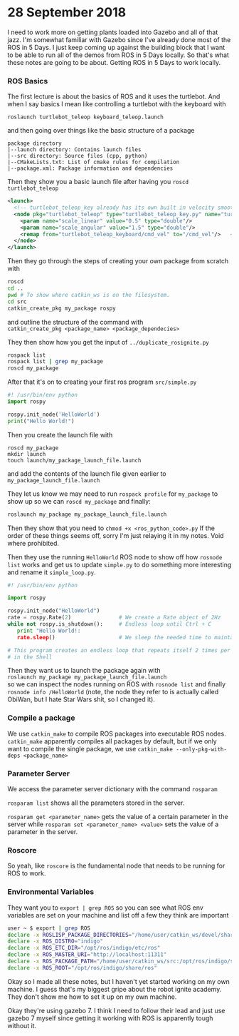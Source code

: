 # 28 September 2018

I need to work more on getting plants loaded into Gazebo and all of that jazz. I'm somewhat familiar with Gazebo since I've already done most of the ROS in 5 Days. I just keep coming up against the building block that I want to be able to run all of the demos from ROS in 5 Days locally. So that's what these notes are going to be about. Getting ROS in 5 Days to work locally.

### ROS Basics

 The first lecture is about the basics of ROS and it uses the turtlebot. And when I say basics I mean like controlling a turtlebot with the keyboard with  

 `roslaunch turtlebot_teleop keyboard_teleop.launch`  

and then going over things like the basic structure of a package

```
package directory
|--launch directory: Contains launch files
|--src directory: Source files (cpp, python)
|--CMakeLists.txt: List of cmake rules for compilation
|--package.xml: Package information and dependencies
```

Then they show you a basic launch file after having you `roscd turtlebot_teleop`
```xml
<launch>
  <!-- turtlebot_teleop_key already has its own built in velocity smoother -->
  <node pkg="turtlebot_teleop" type="turtlebot_teleop_key.py" name="turtlebot_teleop_keyboard"  output="screen">
    <param name="scale_linear" value="0.5" type="double"/>
    <param name="scale_angular" value="1.5" type="double"/>
    <remap from="turtlebot_teleop_keyboard/cmd_vel" to="/cmd_vel"/>   <!-- cmd_vel_mux/input/teleop"/-->
  </node>
</launch>
```

Then they go through the steps of creating your own package from scratch with

```bash
roscd
cd ..
pwd # To show where catkin_ws is on the filesystem.
cd src
catkin_create_pkg my_package rospy
```
and outline the structure of the command with  
`catkin_create_pkg <package_name> <package_dependecies>`

They then show how you get the input of `../duplicate_rosignite.py`


```bash
rospack list
rospack list | grep my_package
roscd my_package
```

After that it's on to creating your first ros program `src/simple.py`

```python
#! /usr/bin/env python
import rospy

rospy.init_node('HelloWorld')
print("Hello World!")
```

Then you create the launch file with
```
roscd my_package
mkdir launch
touch launch/my_package_launch_file.launch
```
and add the contents of the launch file given earlier to `my_package_launch_file.launch`

They let us know we may need to run `rospack profile` for `my_package` to show up so we can `roscd my_package` and finally:
```bash
roslaunch my_package my_package_launch_file.launch
```
Then they show that you need to `chmod +x <ros_python_code>.py` If the order of these things seems off, sorry I'm just relaying it in my notes. Void where prohibited.

Then they use the running `HelloWorld` ROS node to show off how `rosnode list` works and get us to update `simple.py` to do something more interesting and rename it `simple_loop.py`.
```python
#! /usr/bin/env python

import rospy

rospy.init_node("HelloWorld")
rate = rospy.Rate(2)               # We create a Rate object of 2Hz
while not rospy.is_shutdown():     # Endless loop until Ctrl + C
   print "Hello World!:
   rate.sleep()                    # We sleep the needed time to maintain the Rate fixed above

# This program creates an endless loop that repeats itself 2 times per second (2Hz) until somebody presses Ctrl + C
# in the Shell
```
Then they want us to launch the package again with  
`roslaunch my_package my_package_launch_file.launch`  
so we can inspect the nodes running on ROS with `rosnode list` and finally  
`rosnode info /HelloWorld` (note, the node they refer to is actually called ObiWan, but I hate Star Wars shit, so I changed it).

### Compile a package
We use `catkin_make` to compile ROS packages into executable ROS nodes. `catkin_make` apparently compiles all packages by default, but if we only want to compile the single package, we use `catkin_make --only-pkg-with-deps <package_name>`

### Parameter Server

We access the parameter server dictionary with the command `rosparam`

`rosparam list` shows all the parameters stored in the server.

`rosparam get <parameter_name>` gets the value of a certain parameter in the server while `rosparam set <parameter_name> <value>` sets the value of a parameter in the server.

### Roscore

So yeah, like `roscore` is the fundamental node that needs to be running for ROS to work.

### Environmental Variables

They want you to `export | grep ROS` so you can see what ROS env variables are set on your machine and list off a few they think are important

```bash
user ~ $ export | grep ROS
declare -x ROSLISP_PACKAGE_DIRECTORIES="/home/user/catkin_ws/devel/share/common-lisp"
declare -x ROS_DISTRO="indigo"
declare -x ROS_ETC_DIR="/opt/ros/indigo/etc/ros"
declare -x ROS_MASTER_URI="http://localhost:11311"
declare -x ROS_PACKAGE_PATH="/home/user/catkin_ws/src:/opt/ros/indigo/share:/opt/ros/indigo/stacks"
declare -x ROS_ROOT="/opt/ros/indigo/share/ros"
```
Okay so I made all these notes, but I haven't yet started working on my own machine. I guess that's my biggest gripe about the robot ignite academy. They don't show me how to set it up on my own machine.

Okay they're using gazebo 7. I think I need to follow their lead and just use gazebo 7 myself since getting it working with ROS is apparently tough without it.
